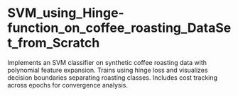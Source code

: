 # SVM_using_Hinge-function_on_coffee_roasting_DataSet_from_Scratch
Implements an SVM classifier on synthetic coffee roasting data with polynomial feature expansion. Trains using hinge loss and visualizes decision boundaries separating roasting classes. Includes cost tracking across epochs for convergence analysis.
